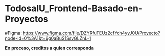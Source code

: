 # TodosalU_Frontend-Basado-en-Proyectos

#Figma: https://www.figma.com/file/DZYRfuTEUz2cfYch4yyJ0U/Proyecto?node-id=0%3A1&t=6g0aBuS1SsvGLZnL-1

**En proceso, creditos a quien corresponda**
